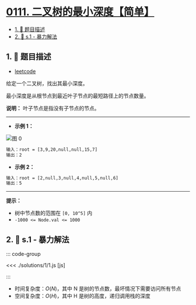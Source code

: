 # [0111. 二叉树的最小深度【简单】](https://github.com/tnotesjs/TNotes.leetcode/tree/main/notes/0111.%20%E4%BA%8C%E5%8F%89%E6%A0%91%E7%9A%84%E6%9C%80%E5%B0%8F%E6%B7%B1%E5%BA%A6%E3%80%90%E7%AE%80%E5%8D%95%E3%80%91)

<!-- region:toc -->

- [1. 📝 题目描述](#1--题目描述)
- [2. 🎯 s.1 - 暴力解法](#2--s1---暴力解法)

<!-- endregion:toc -->

## 1. 📝 题目描述

- [leetcode](https://leetcode.cn/problems/minimum-depth-of-binary-tree/)

给定一个二叉树，找出其最小深度。

最小深度是从根节点到最近叶子节点的最短路径上的节点数量。

**说明：** 叶子节点是指没有子节点的节点。

---

- **示例 1：**

![图 0](https://cdn.jsdelivr.net/gh/tnotesjs/imgs@main/2025-09-09-13-23-47.png)

```txt
输入：root = [3,9,20,null,null,15,7]
输出：2
```

- **示例 2：**

```txt
输入：root = [2,null,3,null,4,null,5,null,6]
输出：5
```

---

**提示：**

- 树中节点数的范围在 `[0, 10^5]` 内
- `-1000 <= Node.val <= 1000`

## 2. 🎯 s.1 - 暴力解法

::: code-group

<<< ./solutions/1/1.js [js]

:::

- 时间复杂度：$O(N)$，其中 N 是树的节点数，最坏情况下需要访问所有节点
- 空间复杂度：$O(H)$，其中 H 是树的高度，递归调用栈的深度
